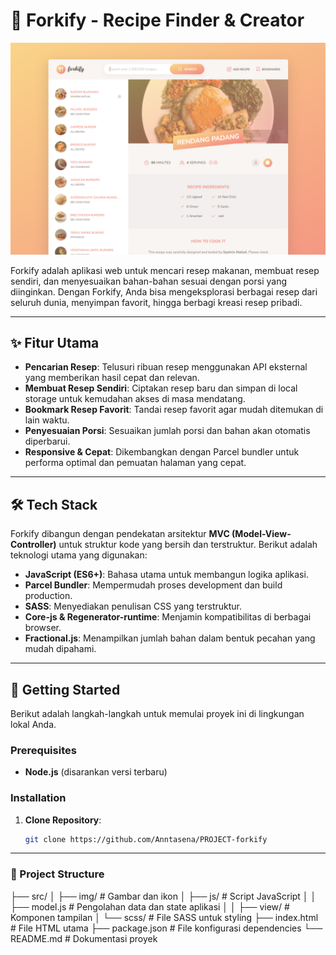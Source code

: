 # 🍴 Forkify - Recipe Finder & Creator

![Forkify Preview Website](Project-Planing/forkify-preview-app.png)

Forkify adalah aplikasi web untuk mencari resep makanan, membuat resep sendiri, dan menyesuaikan bahan-bahan sesuai dengan porsi yang diinginkan. Dengan Forkify, Anda bisa mengeksplorasi berbagai resep dari seluruh dunia, menyimpan favorit, hingga berbagi kreasi resep pribadi.


---

## ✨ Fitur Utama

- **Pencarian Resep**: Telusuri ribuan resep menggunakan API eksternal yang memberikan hasil cepat dan relevan.
- **Membuat Resep Sendiri**: Ciptakan resep baru dan simpan di local storage untuk kemudahan akses di masa mendatang.
- **Bookmark Resep Favorit**: Tandai resep favorit agar mudah ditemukan di lain waktu.
- **Penyesuaian Porsi**: Sesuaikan jumlah porsi dan bahan akan otomatis diperbarui.
- **Responsive & Cepat**: Dikembangkan dengan Parcel bundler untuk performa optimal dan pemuatan halaman yang cepat.

---

## 🛠️ Tech Stack

Forkify dibangun dengan pendekatan arsitektur **MVC (Model-View-Controller)** untuk struktur kode yang bersih dan terstruktur. Berikut adalah teknologi utama yang digunakan:

- **JavaScript (ES6+)**: Bahasa utama untuk membangun logika aplikasi.
- **Parcel Bundler**: Mempermudah proses development dan build production.
- **SASS**: Menyediakan penulisan CSS yang terstruktur.
- **Core-js & Regenerator-runtime**: Menjamin kompatibilitas di berbagai browser.
- **Fractional.js**: Menampilkan jumlah bahan dalam bentuk pecahan yang mudah dipahami.

---

## 🚀 Getting Started

Berikut adalah langkah-langkah untuk memulai proyek ini di lingkungan lokal Anda.

### Prerequisites

- **Node.js** (disarankan versi terbaru)

### Installation

1. **Clone Repository**: 
   ```bash
   git clone https://github.com/Anntasena/PROJECT-forkify


---

### 📄 Project Structure


├── src/
│   ├── img/                 # Gambar dan ikon
│   ├── js/                  # Script JavaScript
│   │   ├── model.js         # Pengolahan data dan state aplikasi
│   │   ├── view/            # Komponen tampilan
│   └── scss/                # File SASS untuk styling
├── index.html               # File HTML utama
├── package.json             # File konfigurasi dependencies
└── README.md                # Dokumentasi proyek



